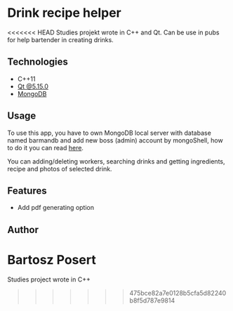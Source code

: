 # Drink recipe helper

<<<<<<< HEAD
Studies projekt wrote in C++ and Qt. Can be use in pubs for help bartender in creating drinks.

## Technologies

-   C++11
-   [Qt @5.15.0](https://www.qt.io/)
-   [MongoDB](https://www.mongodb.com/)

## Usage

To use this app, you have to own MongoDB local server with database named barmandb and add new boss (admin) account by mongoShell, how to do it you can read [here](https://docs.mongodb.com/manual/).

You can adding/deleting workers, searching drinks and getting ingredients, recipe and photos of selected drink.

## Features

-   Add pdf generating option

## Author

Bartosz Posert
=======
Studies project wrote in C++
>>>>>>> 475bce82a7e0128b5cfa5d82240b8f5d787e9814
